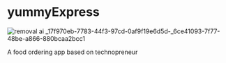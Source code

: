 # yummyExpress

![removal ai _17f970eb-7783-44f3-97cd-0af9f19e6d5d-_6ce41093-7f77-48be-a866-880bcaa2bcc1](https://github.com/wafiyanwarul/yummyExpress/assets/95902360/7e3ce340-79e6-4d83-bd82-dc74d998cb75)

A food ordering app based on technopreneur
